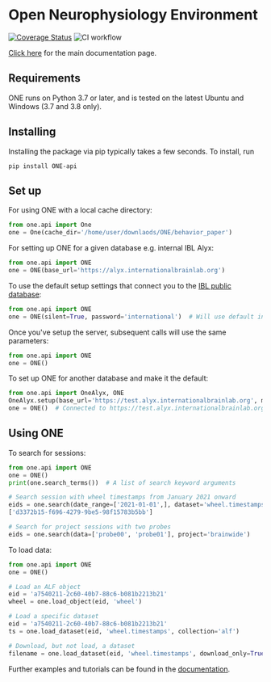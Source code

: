 # Open Neurophysiology Environment
[![Coverage Status](https://coveralls.io/repos/github/int-brain-lab/ONE/badge.svg?branch=main)](https://coveralls.io/github/int-brain-lab/ONE?branch=main)
![CI workflow](https://github.com/int-brain-lab/ONE/actions/workflows/main.yaml/badge.svg?branch=main)

[Click here](https://int-brain-lab.github.io/ONE/) for the main documentation page.

## Requirements
ONE runs on Python 3.7 or later, and is tested on the latest Ubuntu and Windows (3.7 and 3.8 only).

## Installing
Installing the package via pip typically takes a few seconds.  To install, run
```
pip install ONE-api
```

## Set up
For using ONE with a local cache directory:
```python
from one.api import One
one = One(cache_dir='/home/user/downlaods/ONE/behavior_paper')
```

For setting up ONE for a given database e.g. internal IBL Alyx:
```python
from one.api import ONE
one = ONE(base_url='https://alyx.internationalbrainlab.org')
```

To use the default setup settings that connect you to the [IBL public database](https://openalyx.internationalbrainlab.org):
```python
from one.api import ONE
one = ONE(silent=True, password='international')  # Will use default information
```

Once you've setup the server, subsequent calls will use the same parameters:
```python
from one.api import ONE
one = ONE()
```

To set up ONE for another database and make it the default:
```python
from one.api import OneAlyx, ONE
OneAlyx.setup(base_url='https://test.alyx.internationalbrainlab.org', make_default=True)
one = ONE()  # Connected to https://test.alyx.internationalbrainlab.org
```

## Using ONE
To search for sessions:
```python
from one.api import ONE
one = ONE()
print(one.search_terms())  # A list of search keyword arguments

# Search session with wheel timestamps from January 2021 onward
eids = one.search(date_range=['2021-01-01',], dataset='wheel.timestamps')
['d3372b15-f696-4279-9be5-98f15783b5bb']

# Search for project sessions with two probes
eids = one.search(data=['probe00', 'probe01'], project='brainwide')
```

To load data:
```python
from one.api import ONE
one = ONE()

# Load an ALF object
eid = 'a7540211-2c60-40b7-88c6-b081b2213b21'
wheel = one.load_object(eid, 'wheel')

# Load a specific dataset
eid = 'a7540211-2c60-40b7-88c6-b081b2213b21'
ts = one.load_dataset(eid, 'wheel.timestamps', collection='alf')

# Download, but not load, a dataset
filename = one.load_dataset(eid, 'wheel.timestamps', download_only=True)
```

Further examples and tutorials can be found in the [documentation](https://int-brain-lab.github.io/ONE/).
